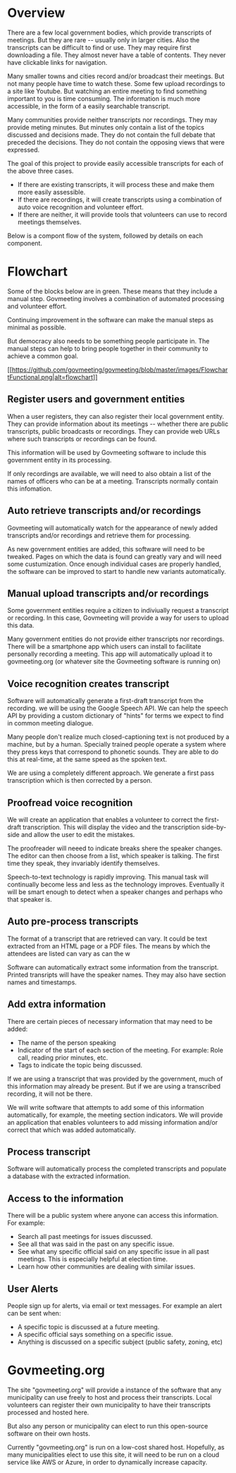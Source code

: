# Overview

There are a few local government bodies, which provide transcripts of meetings. But they are rare -- usually only in larger cities. Also the transcripts can be difficult to find or use. They may require first downloading a file. They almost never have a table of contents. They never have clickable links for navigation.

Many smaller towns and cities record and/or broadcast their meetings. But not many people have time to watch these. Some few upload recordings to a site like Youtube. But watching an entire meeting to find something important to you is time consuming. The information is much more accessible, in the form of a easily searchable transcript.

Many communities provide neither transcripts nor recordings. They may provide meting minutes. But minutes only contain a list of the topics discussed and decisions made. They do not contain the full debate that preceded the decisions. They do not contain the opposing views that were  expressed.

The goal of this project to provide easily accessible transcripts for each of the above three cases.
* If there are existing transcripts, it will process these and make them more easily assessible.
* If there are recordings, it will create transcripts using a combination of auto voice recognition and volunteer effort.
* If there are neither, it will provide tools that volunteers can use to record meetings themselves.

Below is a compont flow of the system, followed by details on each component.

# Flowchart

Some of the blocks below are in green. These means that they include a manual step. Govmeeting involves a combination of automated processing and volunteer effort.

Continuing improvement in the software can make the manual steps as minimal as possible.

But democracy also needs to be something people participate in. The manual steps can help to bring people together in their community to achieve a common goal.


[[https://github.com/govmeeting/govmeeting/blob/master/images/FlowchartFunctional.png|alt=flowchart]]

## Register users and government entities

When a user registers, they can also register their local government entity. They can provide information about its meetings -- whether there are public transcripts, public broadcasts or recordings. They can provide web URLs where such transcripts or recordings can be found.

This information will be used by Govmeeting software to include this government entity in its processing.

If only recordings are available, we will need to also obtain a list of the names of officers who can be at a meeting. Transcripts normally contain this infomation.

## Auto retrieve transcripts and/or recordings

Govmeeting will automatically watch for the appearance of newly added transcripts and/or recordings and retrieve them for processing.

As new government entities are added, this software will need to be tweaked. Pages on which the data is found can greatly vary and will need some custumization. Once enough individual cases are properly handled, the software can be improved to start to handle new variants automatically.

## Manual upload transcripts and/or recordings

Some government entities require a citizen to indiviually request a transcript or recording. In this case, Govmeeting will provide a way for users to upload this data.

Many government entities do not provide either transcripts nor recordings. There will be a smartphone app which users can install to facilitate personally recording a meeting. This app will automatically upload it to govmeeting.org (or whatever site the Govmeeting software is running on)

## Voice recognition creates transcript

Software will automatically generate a first-draft transcript from the recording. we will be using the Google Speech API. We can help the speech API by providing a custom dictionary of "hints" for terms we expect to find in common meeting dialogue.

Many people don't realize much closed-captioning text is not produced by a machine, but by a human. Specially trained people operate a system where they press keys that correspond to phonetic sounds. They are able to do this at real-time, at the same speed as the spoken text.

We are using a completely different approach. We generate a first pass transcription which is then corrected by a person.


## Proofread voice recognition

We will create an application that enables a volunteer to correct the first-draft transcription. This will display the video and the transcription side-by-side and allow the user to edit the mistakes.

The proofreader will neeed to indicate breaks shere the speaker changes.  The editor can then choose from a list, which speaker is talking. The first time they speak, they invariably identify themselves.

Speech-to-text technology is rapidly improving. This manual task will continually become less and less as the technology improves. Eventually it will be smart enough to detect when a speaker changes and perhaps who that speaker is.

## Auto pre-process transcripts

The format of a transcript that are retrieved can vary. It could be text extracted from an HTML page or a PDF files. The means by which the attendees are listed can vary as can the w

Software can automatically extract some information from the transcript. Printed transripts will have the speaker names. They may also have section names and  timestamps.

## Add extra information

There are certain pieces of necessary information that may need to be added:
* The name of the person speaking
* Indicator of the start of each section of the meeting. For example: Role call, reading prior minutes, etc.
* Tags to indicate the topic being discussed.

If we are using a transcript that was provided by the government, much of this information may already be present. But if we are using a transcribed recording, it will not be there.

We will write software that attempts to add some of this information automatically, for example, the meeting section indicators.
We will provide an application that enables volunteers to add missing information and/or correct that which was added automatically.

## Process transcript

Software will automatically process the completed transcripts and populate a database with the extracted information.

## Access to the information

There will be a public system where anyone can access this information. For example:
* Search all past meetings for issues discussed.
* See all that was said in the past on any specific issue.
* See what any specific official said on any specific issue in all past meetings. This is especially helpful at election time.
* Learn how other communities are dealing with similar issues.

## User Alerts

People sign up for alerts, via email or text messages. For example an alert can be sent when:
* A specific topic is discussed at a future meeting.
* A specific official says something on a specific issue.
* Anything is discussed on a specific subject (public safety, zoning, etc)


# Govmeeting.org

The site "govmeeting.org" will provide a instance of the software that any municipality can use freely to host and process their transcripts. Local volunteers can register their own municipality to have their transcripts processed and hosted here.

But also any person or municipality can  elect to run this open-source software on their own hosts.

Currently "govmeeting.org" is run on a low-cost shared host. Hopefully, as many municipalities elect to use this site, it will need to be run on a cloud service like AWS or Azure, in order to dynamically increase capacity.

